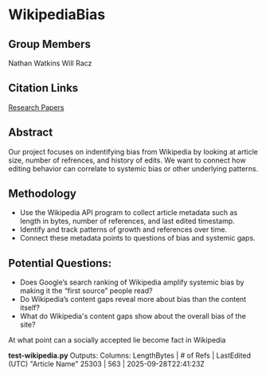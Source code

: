 # WikipediaBias

## Group Members
Nathan Watkins
Will Racz

## Citation Links
[Research Papers](Research.md)

## Abstract
Our project focuses on indentifying bias from Wikipedia by looking at article size, number of refrences, and history of edits. We want to connect how editing behavior can correlate to systemic bias or other underlying patterns. 


## Methodology
- Use the Wikipedia API program to collect article metadata such as length in bytes, number of references, and last edited timestamp.  
- Identify and track patterns of growth and references over time.  
- Connect these metadata points to questions of bias and systemic gaps.  


## Potential Questions:
- Does Google’s search ranking of Wikipedia amplify systemic bias by making it the “first source” people read?
- Do Wikipedia’s content gaps reveal more about bias than the content itself?
- What do Wikipedia's content gaps show about the overall bias of the site?

At what point can a socially accepted lie become fact in Wikipedia



**test-wikipedia.py**
Outputs: 
Columns: LengthBytes | # of Refs | LastEdited (UTC)
"Article Name"
      25303 |  563 | 2025-09-28T22:41:23Z

  

